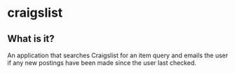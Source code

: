 # craigslist
## What is it?
An application that searches Craigslist for an item query and emails the user if any new postings have been made since the user last checked. 
